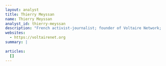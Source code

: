 ```yaml
---
layout: analyst
title: Thierry Meyssan
name: Thierry Meyssan
analyst_id: thierry-meyssan
description: "French activist-journalist; founder of Voltaire Network; writes in French/English challenging Western media on war, disinformation, geopolitics."
websites:
  - https://voltairenet.org
summary: |
  
articles:
  []
---
```


